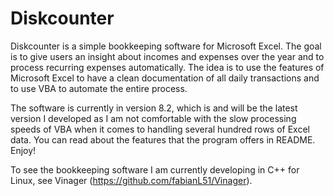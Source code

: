# Diskcounter

Diskcounter is a simple bookkeeping software for Microsoft Excel. The goal is to give users an insight about incomes and expenses over the year and to process recurring expenses automatically. The idea is to use the features of Microsoft Excel to have a clean documentation of all daily transactions and to use VBA to automate the entire process. 

The software is currently in version 8.2, which is and will be the latest version I developed as I am not comfortable with the slow processing speeds of VBA when it comes to handling several hundred rows of Excel data. You can read about the features that the program offers in README. Enjoy!

To see the bookkeeping software I am currently developing in C++ for Linux, see Vinager (https://github.com/fabianL51/Vinager).
